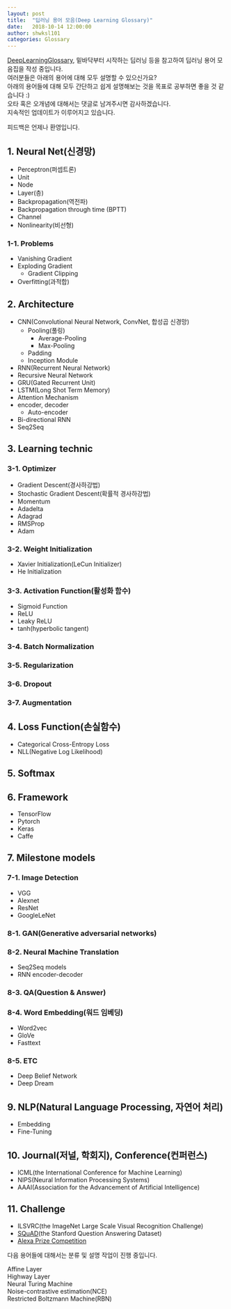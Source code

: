 ```yaml
---
layout: post
title:  "딥러닝 용어 모음(Deep Learning Glossary)"
date:   2018-10-14 12:00:00
author: shwksl101
categories: Glossary
---
```


[DeepLearningGlossary](http://www.wildml.com/deep-learning-glossary/), 밑바닥부터 시작하는 딥러닝 등을 참고하여 딥러닝 용어 모음집을 작성 중입니다.  
여러분들은 아래의 용어에 대해 모두 설명할 수 있으신가요?  
아래의 용어들에 대해 모두 간단하고 쉽게 설명해보는 것을 목표로 공부하면 좋을 것 같습니다 :)  
오타 혹은 오개념에 대해서는 댓글로 남겨주시면 감사하겠습니다.  
지속적인 업데이트가 이루어지고 있습니다.  

피드백은 언제나 환영입니다.

## 1. Neural Net(신경망)

* Perceptron(퍼셉트론)
* Unit
* Node
* Layer(층)
* Backpropagation(역전파)
* Backpropagation through time (BPTT)
* Channel
* Nonlinearity(비선형)

### 1-1. Problems

* Vanishing Gradient
* Exploding Gradient
  - Gradient Clipping
* Overfitting(과적합)

## 2. Architecture

* CNN(Convolutional Neural Network, ConvNet, 합성곱 신경망)
  - Pooling(풀링)
    - Average-Pooling
    - Max-Pooling
  - Padding
  - Inception Module
* RNN(Recurrent Neural Network)
* Recursive Neural Network
* GRU(Gated Recurrent Unit)
* LSTM(Long Shot Term Memory)
* Attention Mechanism
* encoder, decoder
  - Auto-encoder
* Bi-directional RNN
* Seq2Seq

## 3. Learning technic

### 3-1. Optimizer

* Gradient Descent(경사하강법)
* Stochastic Gradient Descent(확률적 경사하강법)
* Momentum
* Adadelta
* Adagrad
* RMSProp
* Adam

### 3-2. Weight Initialization

* Xavier Initialization(LeCun Initializer)
* He Initialization

### 3-3. Activation Function(활성화 함수)

* Sigmoid Function
* ReLU
* Leaky ReLU
* tanh(hyperbolic tangent)

### 3-4. Batch Normalization

### 3-5. Regularization

### 3-6. Dropout

### 3-7. Augmentation

## 4. Loss Function(손실함수)

* Categorical Cross-Entropy Loss
* NLL(Negative Log Likelihood)

## 5. Softmax

## 6. Framework

* TensorFlow
* Pytorch
* Keras
* Caffe

## 7. Milestone models

### 7-1. Image Detection

* VGG
* Alexnet
* ResNet
* GoogleLeNet

### 8-1. GAN(Generative adversarial networks)

### 8-2. Neural Machine Translation

* Seq2Seq models
* RNN encoder-decoder

### 8-3. QA(Question & Answer)

### 8-4. Word Embedding(워드 임베딩)

* Word2vec
* GloVe
* Fasttext

### 8-5. ETC

* Deep Belief Network
* Deep Dream

## 9. NLP(Natural Language Processing, 자연어 처리)

* Embedding
* Fine-Tuning

## 10. Journal(저널, 학회지), Conference(컨퍼런스)

* ICML(the International Conference for Machine Learning)
* NIPS(Neural Information Processing Systems)
* AAAI(Association for the Advancement of Artificial Intelligence)

## 11. Challenge

* ILSVRC(the ImageNet Large Scale Visual Recognition Challenge)
* [SQuAD](https://rajpurkar.github.io/SQuAD-explorer/)(the Stanford Question Answering Dataset)
* [Alexa Prize Competition](https://developer.amazon.com/alexaprize)

다음 용어들에 대해서는 분류 및 설명 작업이 진행 중입니다.

Affine Layer  
Highway Layer  
Neural Turing Machine  
Noise-contrastive estimation(NCE)  
Restricted Boltzmann Machine(RBN)
